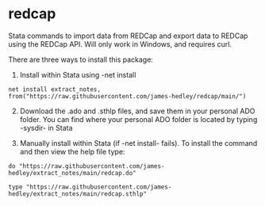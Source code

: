 # redcap
Stata commands to import data from REDCap and export data to REDCap using the REDCap API. Will only work in Windows, and requires curl.

There are three ways to install this package:
  1. Install within Stata using -net install
  
    net install extract_notes, from("https://raw.githubusercontent.com/james-hedley/redcap/main/")
  
  
  2. Download the .ado and .sthlp files, and save them in your personal ADO folder. You can find where your personal ADO folder is located by typing -sysdir- in Stata
 
  3. Manually install within Stata (if -net install- fails). To install the command and then view the help file type:
    
    do "https://raw.githubusercontent.com/james-hedley/extract_notes/main/redcap.do"
    
    type "https://raw.githubusercontent.com/james-hedley/extract_notes/main/redcap.sthlp"
